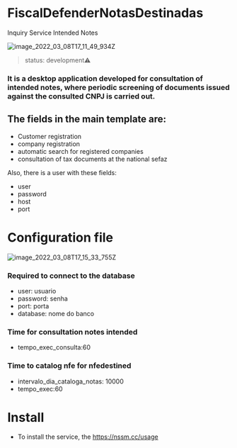 # FiscalDefenderNotasDestinadas
Inquiry Service Intended Notes

![image_2022_03_08T17_11_49_934Z](https://user-images.githubusercontent.com/76075516/157289957-3568ae16-46e9-4d4f-a649-6a2efd068d1a.png)

>status: development⚠️

### It is a desktop application developed for consultation of intended notes, where periodic screening of documents issued against the consulted CNPJ is carried out.

## The fields in the main template are:

+ Customer registration
+ company registration
+ automatic search for registered companies
+ consultation of tax documents at the national sefaz

Also, there is a user with these fields:

+ user
+ password
+ host
+ port

# Configuration file


![image_2022_03_08T17_15_33_755Z](https://user-images.githubusercontent.com/76075516/157290436-31e292ed-c842-4995-88c0-5aa378700149.png)

### Required to connect to the database
+ user: usuario
+ password: senha
+ port: porta
+ database: nome do banco

### Time for consultation notes intended
+ tempo_exec_consulta:60
### Time to catalog nfe for nfedestined
+ intervalo_dia_cataloga_notas: 10000
+ tempo_exec:60

# Install
+ To install the service, the https://nssm.cc/usage
